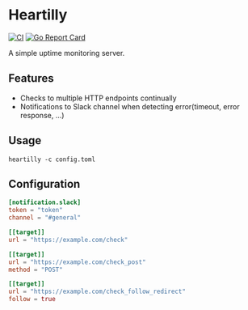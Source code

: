 # Heartilly

[![CI](https://github.com/shiimaxx/heartilly/actions/workflows/ci.yaml/badge.svg)](https://github.com/shiimaxx/heartilly/actions/workflows/ci.yaml)
[![Go Report Card](https://goreportcard.com/badge/github.com/shiimaxx/heartilly)](https://goreportcard.com/report/github.com/shiimaxx/heartilly)

A simple uptime monitoring server.

## Features

- Checks to multiple HTTP endpoints continually
- Notifications to Slack channel when detecting error(timeout, error response, ...)

## Usage

```
heartilly -c config.toml
```

## Configuration

```toml
[notification.slack]
token = "token"
channel = "#general"

[[target]]
url = "https://example.com/check"

[[target]]
url = "https://example.com/check_post"
method = "POST"

[[target]]
url = "https://example.com/check_follow_redirect"
follow = true
```

